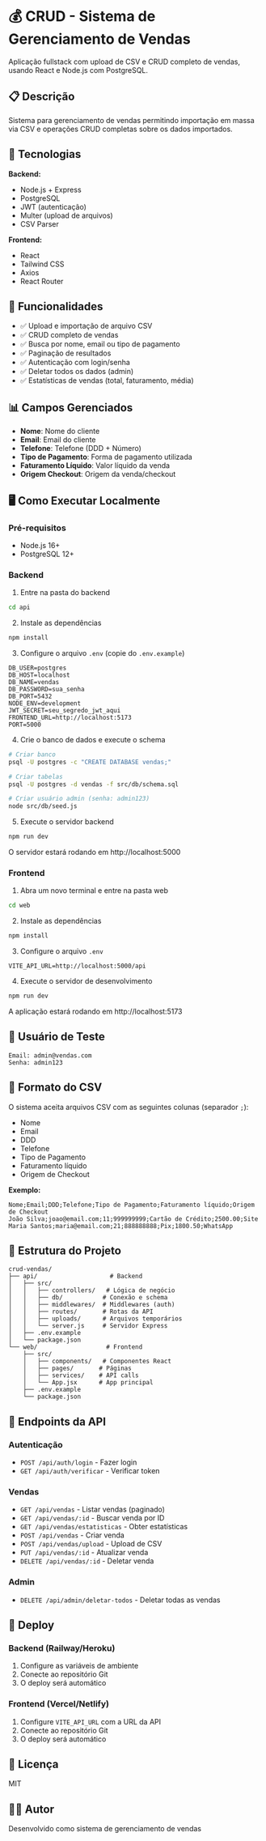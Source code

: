 # 💰 CRUD - Sistema de Gerenciamento de Vendas

Aplicação fullstack com upload de CSV e CRUD completo de vendas, usando React e Node.js com PostgreSQL.

## 📋 Descrição

Sistema para gerenciamento de vendas permitindo importação em massa via CSV e operações CRUD completas sobre os dados importados.

## 🚀 Tecnologias

**Backend:**
- Node.js + Express
- PostgreSQL
- JWT (autenticação)
- Multer (upload de arquivos)
- CSV Parser

**Frontend:**
- React
- Tailwind CSS
- Axios
- React Router

## 🎯 Funcionalidades

- ✅ Upload e importação de arquivo CSV
- ✅ CRUD completo de vendas
- ✅ Busca por nome, email ou tipo de pagamento
- ✅ Paginação de resultados
- ✅ Autenticação com login/senha
- ✅ Deletar todos os dados (admin)
- ✅ Estatísticas de vendas (total, faturamento, média)

## 📊 Campos Gerenciados

- **Nome**: Nome do cliente
- **Email**: Email do cliente
- **Telefone**: Telefone (DDD + Número)
- **Tipo de Pagamento**: Forma de pagamento utilizada
- **Faturamento Líquido**: Valor líquido da venda
- **Origem Checkout**: Origem da venda/checkout

## 🖥️ Como Executar Localmente

### Pré-requisitos
- Node.js 16+
- PostgreSQL 12+

### Backend

1. Entre na pasta do backend
```bash
cd api
```

2. Instale as dependências
```bash
npm install
```

3. Configure o arquivo `.env` (copie do `.env.example`)
```env
DB_USER=postgres
DB_HOST=localhost
DB_NAME=vendas
DB_PASSWORD=sua_senha
DB_PORT=5432
NODE_ENV=development
JWT_SECRET=seu_segredo_jwt_aqui
FRONTEND_URL=http://localhost:5173
PORT=5000
```

4. Crie o banco de dados e execute o schema
```bash
# Criar banco
psql -U postgres -c "CREATE DATABASE vendas;"

# Criar tabelas
psql -U postgres -d vendas -f src/db/schema.sql

# Criar usuário admin (senha: admin123)
node src/db/seed.js
```

5. Execute o servidor backend
```bash
npm run dev
```
O servidor estará rodando em http://localhost:5000

### Frontend

1. Abra um novo terminal e entre na pasta web
```bash
cd web
```

2. Instale as dependências
```bash
npm install
```

3. Configure o arquivo `.env`
```env
VITE_API_URL=http://localhost:5000/api
```

4. Execute o servidor de desenvolvimento
```bash
npm run dev
```
A aplicação estará rodando em http://localhost:5173

## 👤 Usuário de Teste

```
Email: admin@vendas.com
Senha: admin123
```

## 📝 Formato do CSV

O sistema aceita arquivos CSV com as seguintes colunas (separador `;`):

- Nome
- Email
- DDD
- Telefone
- Tipo de Pagamento
- Faturamento líquido
- Origem de Checkout

**Exemplo:**
```csv
Nome;Email;DDD;Telefone;Tipo de Pagamento;Faturamento líquido;Origem de Checkout
João Silva;joao@email.com;11;999999999;Cartão de Crédito;2500.00;Site
Maria Santos;maria@email.com;21;888888888;Pix;1800.50;WhatsApp
```

## 🔧 Estrutura do Projeto

```
crud-vendas/
├── api/                    # Backend
│   ├── src/
│   │   ├── controllers/   # Lógica de negócio
│   │   ├── db/           # Conexão e schema
│   │   ├── middlewares/  # Middlewares (auth)
│   │   ├── routes/       # Rotas da API
│   │   ├── uploads/      # Arquivos temporários
│   │   └── server.js     # Servidor Express
│   ├── .env.example
│   └── package.json
└── web/                   # Frontend
    ├── src/
    │   ├── components/   # Componentes React
    │   ├── pages/       # Páginas
    │   ├── services/    # API calls
    │   └── App.jsx      # App principal
    ├── .env.example
    └── package.json
```

## 📡 Endpoints da API

### Autenticação
- `POST /api/auth/login` - Fazer login
- `GET /api/auth/verificar` - Verificar token

### Vendas
- `GET /api/vendas` - Listar vendas (paginado)
- `GET /api/vendas/:id` - Buscar venda por ID
- `GET /api/vendas/estatisticas` - Obter estatísticas
- `POST /api/vendas` - Criar venda
- `POST /api/vendas/upload` - Upload de CSV
- `PUT /api/vendas/:id` - Atualizar venda
- `DELETE /api/vendas/:id` - Deletar venda

### Admin
- `DELETE /api/admin/deletar-todos` - Deletar todas as vendas

## 🚀 Deploy

### Backend (Railway/Heroku)
1. Configure as variáveis de ambiente
2. Conecte ao repositório Git
3. O deploy será automático

### Frontend (Vercel/Netlify)
1. Configure `VITE_API_URL` com a URL da API
2. Conecte ao repositório Git
3. O deploy será automático

## 📝 Licença

MIT

## 👨‍💻 Autor

Desenvolvido como sistema de gerenciamento de vendas
